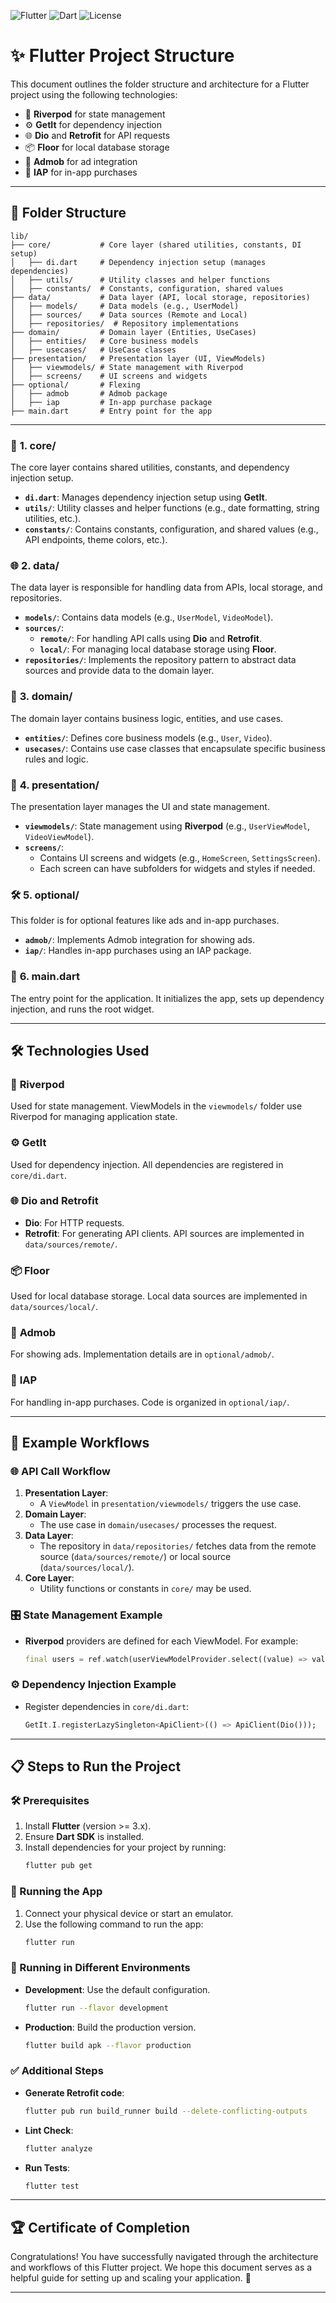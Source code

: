 ![Flutter](https://img.shields.io/badge/Flutter-v3.x-blue?logo=flutter&style=flat)
![Dart](https://img.shields.io/badge/Dart-v3.x-blue?logo=dart&style=flat)
![License](https://img.shields.io/badge/license-MIT-green)


# ✨ Flutter Project Structure

This document outlines the folder structure and architecture for a Flutter project using the following technologies:

- 🌱 **Riverpod** for state management
- ⚙️ **GetIt** for dependency injection
- 🌐 **Dio** and **Retrofit** for API requests
- 📦 **Floor** for local database storage
- 📱 **Admob** for ad integration
- 🛒 **IAP** for in-app purchases

---

## 📂 Folder Structure

```plaintext
lib/
├── core/           # Core layer (shared utilities, constants, DI setup)
│   ├── di.dart     # Dependency injection setup (manages dependencies)
│   ├── utils/      # Utility classes and helper functions
│   ├── constants/  # Constants, configuration, shared values
├── data/           # Data layer (API, local storage, repositories)
│   ├── models/     # Data models (e.g., UserModel)
│   ├── sources/    # Data sources (Remote and Local)
│   ├── repositories/  # Repository implementations
├── domain/         # Domain layer (Entities, UseCases)
│   ├── entities/   # Core business models
│   ├── usecases/   # UseCase classes
├── presentation/   # Presentation layer (UI, ViewModels)
│   ├── viewmodels/ # State management with Riverpod
│   ├── screens/    # UI screens and widgets
├── optional/       # Flexing
│   ├── admob       # Admob package
│   ├── iap         # In-app purchase package
├── main.dart       # Entry point for the app
```

---

### 🌟 **1. core/**
The core layer contains shared utilities, constants, and dependency injection setup.

- **`di.dart`**: Manages dependency injection setup using **GetIt**.
- **`utils/`**: Utility classes and helper functions (e.g., date formatting, string utilities, etc.).
- **`constants/`**: Contains constants, configuration, and shared values (e.g., API endpoints, theme colors, etc.).

### 🌐 **2. data/**
The data layer is responsible for handling data from APIs, local storage, and repositories.

- **`models/`**: Contains data models (e.g., `UserModel`, `VideoModel`).
- **`sources/`**:
  - **`remote/`**: For handling API calls using **Dio** and **Retrofit**.
  - **`local/`**: For managing local database storage using **Floor**.
- **`repositories/`**: Implements the repository pattern to abstract data sources and provide data to the domain layer.

### 🧩 **3. domain/**
The domain layer contains business logic, entities, and use cases.

- **`entities/`**: Defines core business models (e.g., `User`, `Video`).
- **`usecases/`**: Contains use case classes that encapsulate specific business rules and logic.

### 🎨 **4. presentation/**
The presentation layer manages the UI and state management.

- **`viewmodels/`**: State management using **Riverpod** (e.g., `UserViewModel`, `VideoViewModel`).
- **`screens/`**:
  - Contains UI screens and widgets (e.g., `HomeScreen`, `SettingsScreen`).
  - Each screen can have subfolders for widgets and styles if needed.

### 🛠️ **5. optional/**
This folder is for optional features like ads and in-app purchases.

- **`admob/`**: Implements Admob integration for showing ads.
- **`iap/`**: Handles in-app purchases using an IAP package.

### 🚀 **6. main.dart**
The entry point for the application. It initializes the app, sets up dependency injection, and runs the root widget.

---

## 🛠️ Technologies Used

### 🌱 **Riverpod**
Used for state management. ViewModels in the `viewmodels/` folder use Riverpod for managing application state.

### ⚙️ **GetIt**
Used for dependency injection. All dependencies are registered in `core/di.dart`.

### 🌐 **Dio and Retrofit**
- **Dio**: For HTTP requests.
- **Retrofit**: For generating API clients. API sources are implemented in `data/sources/remote/`.

### 📦 **Floor**
Used for local database storage. Local data sources are implemented in `data/sources/local/`.

### 📱 **Admob**
For showing ads. Implementation details are in `optional/admob/`.

### 🛒 **IAP**
For handling in-app purchases. Code is organized in `optional/iap/`.

---

## 🔄 Example Workflows

### 🌐 **API Call Workflow**
1. **Presentation Layer**:
   - A `ViewModel` in `presentation/viewmodels/` triggers the use case.
2. **Domain Layer**:
   - The use case in `domain/usecases/` processes the request.
3. **Data Layer**:
   - The repository in `data/repositories/` fetches data from the remote source (`data/sources/remote/`) or local source (`data/sources/local/`).
4. **Core Layer**:
   - Utility functions or constants in `core/` may be used.

### 🎛️ **State Management Example**
- **Riverpod** providers are defined for each ViewModel. For example:
  ```dart
  final users = ref.watch(userViewModelProvider.select((value) => value.valueOrNull?.users ?? []));
  ```

### ⚙️ **Dependency Injection Example**
- Register dependencies in `core/di.dart`:
  ```dart
  GetIt.I.registerLazySingleton<ApiClient>(() => ApiClient(Dio()));
  ```

---

## 📋 Steps to Run the Project

### 🛠️ Prerequisites
1. Install **Flutter** (version >= 3.x).
2. Ensure **Dart SDK** is installed.
3. Install dependencies for your project by running:
   ```bash
   flutter pub get
   ```

### 🚀 Running the App
1. Connect your physical device or start an emulator.
2. Use the following command to run the app:
   ```bash
   flutter run
   ```

### 🧪 Running in Different Environments
- **Development**:
  Use the default configuration.
  ```bash
  flutter run --flavor development
  ```
- **Production**:
  Build the production version.
  ```bash
  flutter build apk --flavor production
  ```

### ✅ Additional Steps
- **Generate Retrofit code**:
  ```bash
  flutter pub run build_runner build --delete-conflicting-outputs
  ```
- **Lint Check**:
  ```bash
  flutter analyze
  ```
- **Run Tests**:
  ```bash
  flutter test
  ```

---

## 🏆 Certificate of Completion

Congratulations! You have successfully navigated through the architecture and workflows of this Flutter project. We hope this document serves as a helpful guide for setting up and scaling your application. 🚀

---




